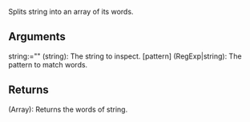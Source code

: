 Splits string into an array of its words.


## Arguments

string:="" (string): The string to inspect.
[pattern] (RegExp|string): The pattern to match words.


## Returns

(Array): Returns the words of string.
